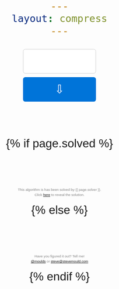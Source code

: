```yaml
---
layout: compress
---
```


<!DOCTYPE html>
<html>
<head>

<meta charset="utf-8">
<meta http-equiv="X-UA-Compatible" content="IE=edge">
<meta name="viewport" content="width=device-width, initial-scale=1">

<style>

body {
   text-align: center;
   font-size: 2em;
   padding: 2em;
   line-height: 1.5;
   font-family: Arial, Helvetica, sans-serif;
   box-sizing: border-box;
   margin: auto;
    max-width: 600px;
}

* {
  box-sizing: inherit;
}

button, input {
   width: 200px;
   text-align: center;
   border-radius: .2em;
   font: inherit;
}

input {
  height: 2.1em;
  border: 1px solid #ccc;
}

input:focus {
  border: 1px solid #0074d9;
  outline: 0;
}

button {
   margin: .3em 0;
   padding: .3em .9em;
   background: #0074d9;
   color: #fff;
   border: 0;
   cursor: pointer;
}

svg {
  max-height: 1.5em;
  fill: none;
  stroke: #eee;
  stroke-linecap: round;
  stroke-width: 8%;
  display: none;
}

use {
  stroke: #0074d9;
  animation: a 2s linear infinite
}

/*.y {
  display: none;
}*/

.tell-me {
  color: gray;
  font-size: .3em;
  margin-top: 10em;
}

.solution {
  display: none;
}

.clicker:focus + .solution {
  display:block;
}

</style>
</head>
<body>

<form onsubmit="makeCorsRequest()">
<input type="text" id="x" autocomplete="off"><br/>
<button onclick="makeCorsRequest()">⇩</button><br/>
<svg id="spinner" viewBox="-2000 -1000 4000 2000">
  <path id="inf" d="M354-354A500 500 0 1 1 354 354L-354-354A500 500 0 1 0-354 354z"></path>
  <use xlink:href="#inf" stroke-dasharray="1570 5143" stroke-dashoffset="6713px"></use>
</svg>
<span id="y"></span><br/>
</form>
{% if page.solved %}
<p class="tell-me">
  This algorithm is has been solved by {{ page.solver }}.<br>
  Click <a href="#" tabindex="1" class="revealer">here</a> to reveal the solution. 
</p>
<p class="tell-me solution">
  {{ page.solution }}
</p>
{% else %}
<p class="tell-me">
  Have you figured it out? Tell me!<br>
  <a href="https://twitter.com/moulds">@moulds</a> or <a href="mailto:steve@stevemould.com">steve@stevemould.com</a>
</p>
{% endif %}

<script>
var data = {};
var xBox = document.getElementById("x");

function createCORSRequest(method, url) {
  var xhr = new XMLHttpRequest();
  if ("withCredentials" in xhr) {
    xhr.open(method, url, true);
  } else if (typeof XDomainRequest != "undefined") {
    xhr = new XDomainRequest();
    xhr.open(method, url);
  } else {
    xhr = null;
  }
  return xhr;
}

function addCommas(number) {
  return number.toString().replace(/\B(?=(\d{3})+(?!\d))/g, ",");
}

function showLoader() {
  document.getElementById("spinner").style.display = "block";
}

function makeCorsRequest() {
  event.preventDefault();
  document.getElementById("y").innerHTML = "";
  var loaderTimer = setTimeout(showLoader, 200);
  var x = xBox.value;
  {% if site.GH_ENV == 'gh_pages' %}
    var url = 'https://guess-the-algorithm.herokuapp.com';
  {% else %}
    var url = 'http://localhost:5000';
  {% endif %}
  url += '/{{ page.alg-number }}/?x='+x+'&session='+data.session+'&iv='+data.iv;
  var xhr = createCORSRequest('GET', url);
  if (!xhr) {
    alert('CORS not supported');
    return;
  }

  xhr.onload = function() {
    clearTimeout(loaderTimer);
    document.getElementById("spinner").style.display = "none";
    var response = xhr.responseText;
    data = JSON.parse(response);
    document.getElementById("y").innerHTML = addCommas(data.y);
    console.log(data);
  };

  xhr.onerror = function() {
    console.log('fail');
  };

  xhr.send();

  xBox.focus();
  xBox.select();
}

xBox.focus();
</script>

</body>
</html>
